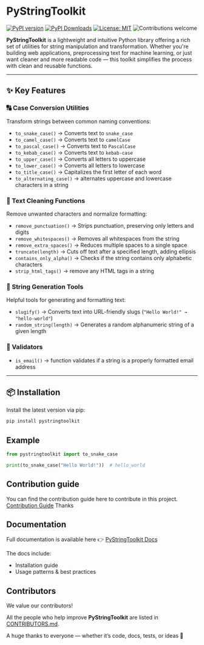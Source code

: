 # PyStringToolkit

[![PyPI version](https://badge.fury.io/py/pystringtoolkit.svg)](https://pypi.org/project/pystringtoolkit/)
[![PyPI Downloads](https://static.pepy.tech/personalized-badge/pystringtoolkit?period=total&units=INTERNATIONAL_SYSTEM&left_color=BLACK&right_color=ORANGE&left_text=downloads)](https://pepy.tech/projects/pystringtoolkit)
[![License: MIT](https://img.shields.io/badge/License-MIT-yellow.svg)](https://opensource.org/licenses/MIT)
![Contributions welcome](https://img.shields.io/badge/contributions-welcome-blue.svg?style=flat)


**PyStringToolkit** is a lightweight and intuitive Python library offering a rich set of utilities for string manipulation and transformation. Whether you're building web applications, preprocessing text for machine learning, or just want cleaner and more readable code — this toolkit simplifies the process with clean and reusable functions.

---

## ✨ Key Features

### 🔠 Case Conversion Utilities
Transform strings between common naming conventions:

- `to_snake_case()` → Converts text to `snake_case`
- `to_camel_case()` → Converts text to `camelCase`
- `to_pascal_case()` → Converts text to `PascalCase`
- `to_kebab_case()` → Converts text to `kebab-case`
- `to_upper_case()` → Converts all letters to uppercase
- `to_lower_case()` → Converts all letters to lowercase
- `to_title_case()` → Capitalizes the first letter of each word
- `to_alternating_case()` →  alternates uppercase and lowercase characters in a string
### 🧹 Text Cleaning Functions
Remove unwanted characters and normalize formatting:

- `remove_punctuation()` → Strips punctuation, preserving only letters and digits
- `remove_whitespaces()` → Removes all whitespaces from the string
- `remove_extra_spaces()` → Reduces multiple spaces to a single space
- `truncate(length)` → Cuts off text after a specified length, adding ellipsis
- `contains_only_alpha()` → Checks if the string contains only alphabetic characters
- `strip_html_tags()` -> remove any HTML tags in a string

### 🔧 String Generation Tools
Helpful tools for generating and formatting text:

- `slugify()` → Converts text into URL-friendly slugs (`"Hello World!" → "hello-world"`)
- `random_string(length)` → Generates a random alphanumeric string of a given length

### 📧 Validators
- `is_email()` → function validates if a string is a properly formatted email address

---

## 📦 Installation  

Install the latest version via pip:

```bash
pip install pystringtoolkit
```
## Example

```python
from pystringtoolkit import to_snake_case

print(to_snake_case("Hello World!"))  # hello_world
```
## Contribution guide
 You can find the contribution guide here to contribute in this project.
[Contribution Guide](CONTRIBUTING.md) 
Thanks

## Documentation

Full documentation is available here 👉 [PyStringToolkit Docs](https://pystringtoolkit-documentation.readthedocs.io/en/main/getting-started/)

The docs include:
- Installation guide
- Usage patterns & best practices

## Contributors

We value our contributors!  

All the people who help improve **PyStringToolkit** are listed in [CONTRIBUTORS.md](CONTRIBUTORS.md).  

A huge thanks to everyone — whether it’s code, docs, tests, or ideas 🙌

